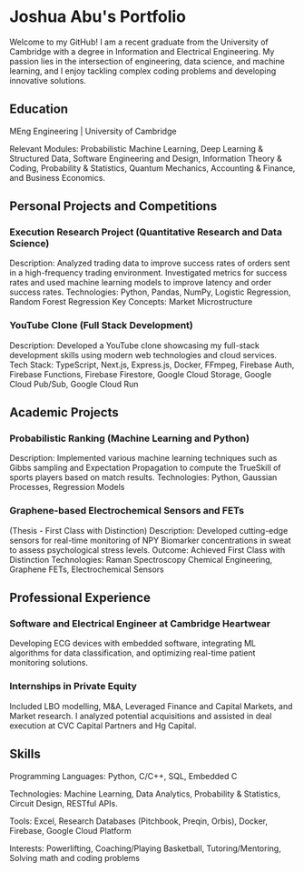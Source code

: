 # Joshua Abu's Portfolio
Welcome to my GitHub! I am a recent graduate from the University of Cambridge with a degree in Information and Electrical Engineering. My passion lies in the intersection of engineering, data science, and machine learning, and I enjoy tackling complex coding problems and developing innovative solutions.

## Education
 MEng Engineering | University of Cambridge

 Relevant Modules: Probabilistic Machine Learning, Deep Learning & Structured Data, Software Engineering and Design, Information Theory & Coding, Probability & Statistics, Quantum Mechanics, Accounting & Finance, and Business Economics.

## Personal Projects and Competitions

### Execution Research Project (Quantitative Research and Data Science)
Description: Analyzed trading data to improve success rates of orders sent in a high-frequency trading environment. Investigated metrics for success rates and used machine learning models to improve latency and order success rates.
Technologies: Python, Pandas, NumPy, Logistic Regression, Random Forest Regression
Key Concepts: Market Microstructure

### YouTube Clone (Full Stack Development)
Description: Developed a YouTube clone showcasing my full-stack development skills using modern web technologies and cloud services.
Tech Stack: TypeScript, Next.js, Express.js, Docker, FFmpeg, Firebase Auth, Firebase Functions, Firebase Firestore, Google Cloud Storage, Google Cloud Pub/Sub, Google Cloud Run

## Academic Projects
### Probabilistic Ranking (Machine Learning and Python)
Description: Implemented various machine learning techniques such as Gibbs sampling and Expectation Propagation to compute the TrueSkill of sports players based on match results.
Technologies: Python, Gaussian Processes, Regression Models
### Graphene-based Electrochemical Sensors and FETs 
  (Thesis - First Class with Distinction)
Description: Developed cutting-edge sensors for real-time monitoring of NPY Biomarker concentrations in sweat to assess psychological stress levels.
Outcome: Achieved First Class with Distinction
Technologies: Raman Spectroscopy Chemical Engineering, Graphene FETs, Electrochemical Sensors

## Professional Experience
### Software and Electrical Engineer at Cambridge Heartwear
Developing ECG devices with embedded software, integrating ML algorithms for data classification, and optimizing real-time patient monitoring solutions.

### Internships in Private Equity
Included LBO modelling, M&A, Leveraged Finance and Capital Markets, and Market research.
I analyzed potential acquisitions and assisted in deal execution at CVC Capital Partners and Hg Capital.

## Skills
Programming Languages: Python, C/C++, SQL, Embedded C

Technologies: Machine Learning, Data Analytics, Probability & Statistics, Circuit Design, RESTful APIs.

Tools: Excel, Research Databases (Pitchbook, Preqin, Orbis), Docker, Firebase, Google Cloud Platform

Interests: Powerlifting, Coaching/Playing Basketball, Tutoring/Mentoring, Solving math and coding problems
